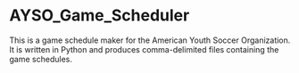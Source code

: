# AYSO_Game_Scheduler
This is a game schedule maker for the American Youth Soccer Organization.  It is written in Python and produces comma-delimited files containing the game schedules.
